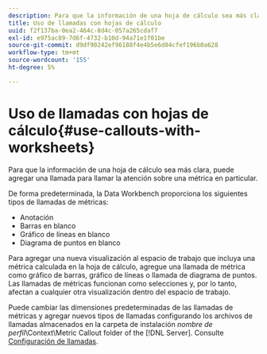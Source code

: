 ```yaml
---
description: Para que la información de una hoja de cálculo sea más clara, puede agregar una llamada para llamar la atención sobre una métrica en particular.
title: Uso de llamadas con hojas de cálculo
uuid: f2f137ba-0ea2-464c-8d4c-057a265cdaf7
exl-id: e975ac89-7d6f-4732-b10d-94a71e1f01be
source-git-commit: d9df90242ef96188f4e4b5e6d04cfef196b0a628
workflow-type: tm+mt
source-wordcount: '155'
ht-degree: 5%

---
```


# Uso de llamadas con hojas de cálculo{#use-callouts-with-worksheets}

Para que la información de una hoja de cálculo sea más clara, puede agregar una llamada para llamar la atención sobre una métrica en particular.

De forma predeterminada, la Data Workbench proporciona los siguientes tipos de llamadas de métricas:

* Anotación
* Barras en blanco
* Gráfico de líneas en blanco
* Diagrama de puntos en blanco

Para agregar una nueva visualización al espacio de trabajo que incluya una métrica calculada en la hoja de cálculo, agregue una llamada de métrica como gráfico de barras, gráfico de líneas o llamada de diagrama de puntos. Las llamadas de métricas funcionan como selecciones y, por lo tanto, afectan a cualquier otra visualización dentro del espacio de trabajo.

Puede cambiar las dimensiones predeterminadas de las llamadas de métricas y agregar nuevos tipos de llamadas configurando los archivos de llamadas almacenados en la carpeta de instalación *nombre de perfil*\Context\Metric Callout folder of the [!DNL Server]. Consulte [Configuración de llamadas](../../../../home/c-get-started/c-intf-anlys-ftrs/c-config-callouts.md#concept-f6e91e172f5e4c009245c9c549beb76a).
